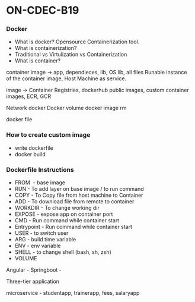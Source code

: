 # ON-CDEC-B19

### Docker

- What is docker?
Opensource Containerization tool.
- What is containerization?
- Traditional vs Virtulization vs Containerization
- What is container?

container image -> app, dependieces, lib, OS lib, all files
Runable instance of the container image, Host Machine as service.

image -> Container Registries, dockerhub public images, 
custom container images, ECR, GCR


Network docker
Docker volume
docker image rm

docker file

### How to create custom image

- write dockerfile
- docker build


### Dockerfile Instructions
- FROM <image> - base image
- RUN <command> - To add layer on base image / to run command
- COPY <file> <dest> - To Copy file from host machine to Container
- ADD <URL> <dest> - To download file from remote to container
- WORKDIR <path> - To change working dir
- EXPOSE <port> - expose app on container port
- CMD <command> - Run command while container start
- Entrypoint <command> - Run command while container start
- USER <username> - to switch user 
- ARG  - build time variable
- ENV  - env variable 
- SHELL - to change shell (bash, sh, zsh)
- VOLUME



Angular - 
Springboot - 

Three-tier application


microservice - studentapp, trainerapp, fees, salaryapp